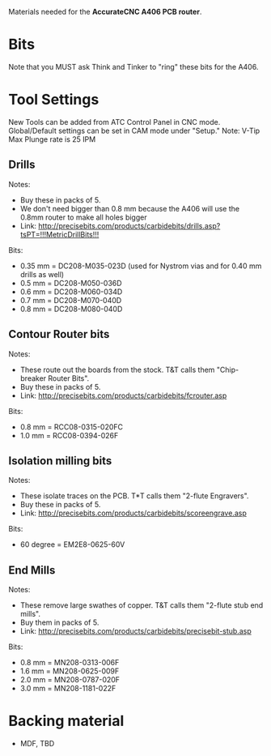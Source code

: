 Materials needed for the **AccurateCNC A406 PCB router**.

# Bits

Note that you MUST ask Think and Tinker to "ring" these bits for the A406.

# Tool Settings

New Tools can be added from ATC Control Panel in CNC mode.  Global/Default settings can be set in CAM mode under "Setup."
Note: V-Tip Max Plunge rate is 25 IPM  


## Drills

Notes:

- Buy these in packs of 5.
- We don't need bigger than 0.8 mm because the A406 will use the 0.8mm router to make all holes bigger
- Link: <http://precisebits.com/products/carbidebits/drills.asp?tsPT=!!!MetricDrillBits!!!>

Bits:

- 0.35 mm = DC208-M035-023D (used for Nystrom vias and for 0.40 mm drills as well)
- 0.5 mm = DC208-M050-036D
- 0.6 mm = DC208-M060-034D
- 0.7 mm = DC208-M070-040D 
- 0.8 mm = DC208-M080-040D

## Contour Router bits

Notes:

- These route out the boards from the stock. T&T calls them "Chip-breaker Router Bits".
- Buy these in packs of 5.
- Link: <http://precisebits.com/products/carbidebits/fcrouter.asp>

Bits:

- 0.8 mm = RCC08-0315-020FC
- 1.0 mm = RCC08-0394-026F

## Isolation milling bits

Notes:

- These isolate traces on the PCB. T*T calls them "2-flute Engravers".
- Buy these in packs of 5.
- Link: <http://precisebits.com/products/carbidebits/scoreengrave.asp>

Bits:

- 60 degree = EM2E8-0625-60V

## End Mills

Notes:

- These remove large swathes of copper. T&T calls them "2-flute stub end mills".
- Buy them in packs of 5.
- Link: <http://precisebits.com/products/carbidebits/precisebit-stub.asp>

Bits:

- 0.8 mm = MN208-0313-006F
- 1.6 mm = MN208-0625-009F
- 2.0 mm = MN208-0787-020F
- 3.0 mm = MN208-1181-022F

# Backing material

- MDF, TBD
